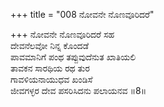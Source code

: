 +++
title = "008 ನೋವನೇ ನೊಣವೂರಿದರೆ"

+++
ನೋವನೇ ನೊಣವೂರಿದರೆ ಸಹ  
ದೇವನೆಲವೋ ನಿನ್ನ ಕೊಂದಡೆ  
ಪಾವಮಾನಿಗೆ ಪಂಥ ತಪ್ಪುವುದೆನುತ ಖಾತಿಯಲಿ  
ತಾವಕನ ಸಾರಥಿಯ ರಥ ತುರ  
ಗಾವಳಿಯನಾಯುಧವ ಖಂಡಿಸೆ  
ಜೀವಗಳ್ಳರ ದೇವ ಪಸರಿಸಿದನು ಪಲಾಯನವ      ॥8॥